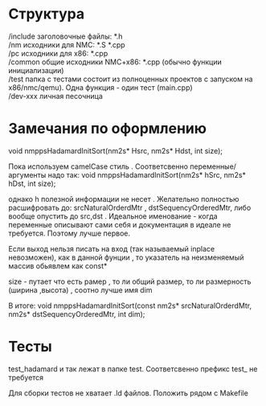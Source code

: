 # Структура
/include    заголовочные файлы: *.h  
/nm         исходники для NMC:  *.S *.cpp  
/pc         исходники для x86:  *.cpp        
/common     общие исходники NMC+x86: *.cpp (обычно функции инициализации)   
/test       папка с тестами соcтоит из полноценных проектов с запуском на x86/nmc/qemu). Одна функция - один тест (main.cpp)  
/dev-xxx    личная песочница    
   



# Замечания по оформлению

void nmppsHadamardInitSort(nm2s* Hsrc, nm2s* Hdst, int size);

Пока используем camelCase стиль . Cоответсвенно переменные/аргументы  надо так:
void nmppsHadamardInitSort(nm2s* hSrc, nm2s* hDst, int size);

однако h полезной информации не несет . Желательно  полностью расшифровать до: srcNaturalOrderdMtr , dstSequencyOrderedMtr, либо вообще опустить до src,dst .
Идеальное именование - когда переменные описывают сами себя и документация в идеале не требуется. Поэтому лучше первое. 

Если выход нельзя писать на вход (так называемый inplace невозможен), как в данной фунции , то указатель на неизменяемый массив обьявлем как const*

size - путает что есть рамер , то ли общий размер, то ли размерность (ширина ,высота) , соотно лучше имя dim 

В итоге:
void nmppsHadamardInitSort(const nm2s* srcNaturalOrderdMtr, nm2s* dstSequencyOrderedMtr, int dim);


# Тесты 

test_hadamard и так лежат в папке test. Соответсвенно префикс test_  не требуется

Для сборки тестов не хватает .ld файлов. Положить рядом с Makefile 


